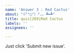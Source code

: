 ```yaml
---
name: 'Answer 3 : Red Cactus'
about: "(╯°□°）╯︵ ┻━┻"
title: quiz|269|Red Cactus
labels: ''
assignees: ''

---
```


Just click 'Submit new issue'.
